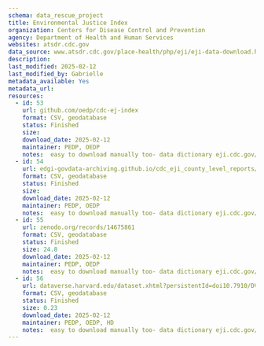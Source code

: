 ```yaml
---
schema: data_rescue_project 
title: Environmental Justice Index
organization: Centers for Disease Control and Prevention
agency: Department of Health and Human Services
websites: atsdr.cdc.gov
data_source: www.atsdr.cdc.gov/place-health/php/eji/eji-data-download.html
description: 
last_modified: 2025-02-12
last_modified_by: Gabrielle
metadata_available: Yes
metadata_url: 
resources:
  - id: 53
    url: github.com/oedp/cdc-ej-index
    format: CSV, geodatabase
    status: Finished
    size: 
    download_date: 2025-02-12
    maintainer: PEDP, OEDP
    notes:  easy to download manually too- data dictionary eji.cdc.gov/eji_data_download.html; - map onemap.cdc.gov/portal/apps/sites/#/eji-explorer
  - id: 54
    url: edgi-govdata-archiving.github.io/cdc_eji_county_level_reports/
    format: CSV, geodatabase
    status: Finished
    size: 
    download_date: 2025-02-12
    maintainer: PEDP, OEDP
    notes:  easy to download manually too- data dictionary eji.cdc.gov/eji_data_download.html; - map onemap.cdc.gov/portal/apps/sites/#/eji-explorer
  - id: 55
    url: zenodo.org/records/14675861
    format: CSV, geodatabase
    status: Finished
    size: 24.8
    download_date: 2025-02-12
    maintainer: PEDP, OEDP
    notes:  easy to download manually too- data dictionary eji.cdc.gov/eji_data_download.html; - map onemap.cdc.gov/portal/apps/sites/#/eji-explorer
  - id: 56
    url: dataverse.harvard.edu/dataset.xhtml?persistentId=doi10.7910/DVN/ZVKXVQ
    format: CSV, geodatabase
    status: Finished
    size: 0.23
    download_date: 2025-02-12
    maintainer: PEDP, OEDP, HD
    notes:  easy to download manually too- data dictionary eji.cdc.gov/eji_data_download.html; - map onemap.cdc.gov/portal/apps/sites/#/eji-explorer
---
```

